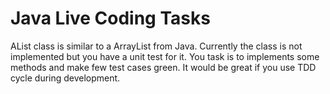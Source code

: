 # Java Live Coding Tasks

AList class is similar to a ArrayList from Java.
Currently the class is not implemented but you have a unit test for it.
You task is to implements some methods and make few test cases green.
It would be great if you use TDD cycle during development.
